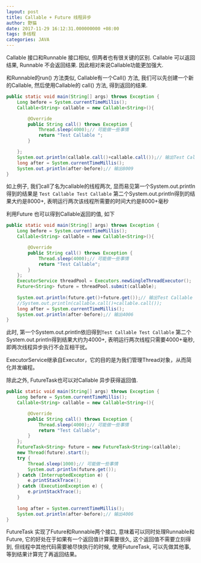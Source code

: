```yaml
---
layout: post
title: Callable + Future 线程异步
author: 野猫
date: 2017-11-29 16:12:31.000000000 +08:00
tags: 多线程
categories: JAVA
---
```


Callable 接口和Runnable 接口相似, 但两者也有很关键的区别. Callable 可以返回结果, Runnable 不会返回结果. 因此相对来说Callable功能更加强大.

和Runnable的run() 方法类似, Callable有一个Call() 方法, 我们可以先创建一个新的Callable, 然后使用Callable的 call() 方法, 得到返回的结果. 

```java
public static void main(String[] args) throws Exception {
    Long before = System.currentTimeMillis();
    Callable<String> callable = new Callable<String>(){

        @Override
        public String call() throws Exception {
            Thread.sleep(4000);// 可能做一些事情
            return "Test Callable ";
        }

    };
    System.out.println(callable.call()+callable.call());// 输出Test Callable Test Callable
    long after = System.currentTimeMillis();
    System.out.println(after-before);// 输出8009
}
```

如上例子, 我们call了名为callable的线程两次, 显而易见第一个System.out.println得到的结果是
`Test Callable Test Callable`
第二个System.out.println得到的结果大约是8000+, 表明运行两次该线程所需要的时间大约是8000+毫秒

利用Future 也可以得到Callable返回的值, 如下
```java
public static void main(String[] args) throws Exception {
    Long before = System.currentTimeMillis();
    Callable<String> callable = new Callable<String>(){

        @Override
        public String call() throws Exception {
            Thread.sleep(4000);// 可能做一些事情
            return "Test Callable";
        }
    };
    ExecutorService threadPool = Executors.newSingleThreadExecutor();
    Future<String> future = threadPool.submit(callable);
    
    System.out.println(future.get()+future.get());// 输出Test Callable Test Callable
    //System.out.println(callable.call()+callable.call());
    long after = System.currentTimeMillis();
    System.out.println(after-before);// 输出4006
}
```
此时, 第一个System.out.println依旧得到`Test Callable Test Callable`
第二个System.out.println得到结果大约为4000+, 表明运行两次线程只需要4000+毫秒, 即两次线程异步执行不会互相干扰。

ExecutorService继承自Executor，它的目的是为我们管理Thread对象，从而简化并发编程。

除此之外, FutureTask也可以对Callable 异步获得返回值.
```java
public static void main(String[] args) throws Exception {
    Long before = System.currentTimeMillis();
    Callable<String> callable = new Callable<String>(){

        @Override
        public String call() throws Exception {
            Thread.sleep(4000);// 可能做一些事情
            return "Test Callable";
        }
    };
    FutureTask<String> future = new FutureTask<String>(callable);
    new Thread(future).start();
    try {
        Thread.sleep(1000);// 可能做一些事情
        System.out.println(future.get());
    } catch (InterruptedException e) {
        e.printStackTrace();
    } catch (ExecutionException e) {
        e.printStackTrace();
    }
    
    long after = System.currentTimeMillis();
    System.out.println(after-before);// 输出4006
}
```
FutureTask 实现了Future和Runnable两个接口, 意味着可以同时处理Runnable和Future, 它的好处在于如果有一个返回值计算需要很久, 这个返回值不需要立刻得到, 但线程中其他代码需要被尽快执行的时候, 使用FutureTask, 可以先做其他事, 等到结果计算完了再返回结果。

